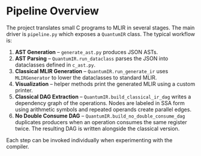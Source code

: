 # Pipeline Overview

The project translates small C programs to MLIR in several stages.  The main driver is `pipeline.py` which exposes a `QuantumIR` class.  The typical workflow is:

1. **AST Generation** – `generate_ast.py` produces JSON ASTs.
2. **AST Parsing** – `QuantumIR.run_dataclass` parses the JSON into dataclasses defined in `c_ast.py`.
3. **Classical MLIR Generation** – `QuantumIR.run_generate_ir` uses `MLIRGenerator` to lower the dataclasses to standard MLIR.
4. **Visualization** – helper methods print the generated MLIR using a custom printer.
5. **Classical DAG Extraction** – `QuantumIR.build_classical_ir_dag` writes a dependency graph of the operations. Nodes are labeled in SSA form using arithmetic symbols and repeated operands create parallel edges.
6. **No Double Consume DAG** – `QuantumIR.build_no_double_consume_dag` duplicates producers when an operation consumes the same register twice. The resulting DAG is written alongside the classical version.

Each step can be invoked individually when experimenting with the compiler.
